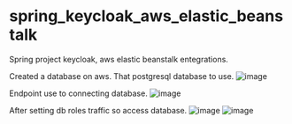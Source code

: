 # spring_keycloak_aws_elastic_beanstalk
Spring project keycloak, aws elastic beanstalk entegrations.

Created a database on aws. That postgresql database to use.
![image](https://user-images.githubusercontent.com/29261072/185306089-22d9e43e-c369-435e-af1a-723a90640181.png)

Endpoint use to connecting database.
![image](https://user-images.githubusercontent.com/29261072/185306235-aa97349d-89a5-4623-a4b3-3e04eab79f47.png)

After setting db roles traffic so access database.
![image](https://user-images.githubusercontent.com/29261072/185306344-eaf52d3a-6701-481e-a05f-9c536401b1c8.png)
![image](https://user-images.githubusercontent.com/29261072/185306371-085f4091-b2b3-45ef-bd29-6bf9609c66b1.png)
